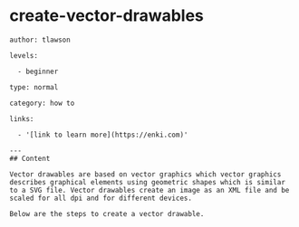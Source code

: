 # create-vector-drawables
	author: tlawson

	levels:

	  - beginner

	type: normal

	category: how to

	links:

	  - '[link to learn more](https://enki.com)'

	---
	## Content

	Vector drawables are based on vector graphics which vector graphics describes graphical elements using geometric shapes which is similar to a SVG file. Vector drawables create an image as an XML file and be scaled for all dpi and for different devices. 

	Below are the steps to create a vector drawable. 

